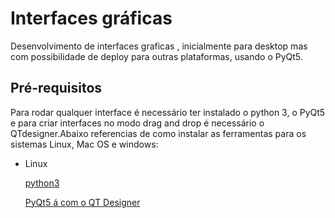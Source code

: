 # Interfaces gráficas

Desenvolvimento de interfaces graficas , inicialmente para desktop mas com possibilidade de deploy para outras plataformas, usando o PyQt5.

## Pré-requisitos

Para rodar qualquer interface é necessário ter instalado o python 3, o PyQt5 e para criar interfaces no modo drag and drop é necessário o QTdesigner.Abaixo referencias de como instalar as ferramentas para os sistemas Linux, Mac OS e windows:

* Linux

  [python3](https://python.org.br/instalacao-linux/)

  [PyQt5 á com o QT Designer](https://gist.github.com/ujjwal96/1dcd57542bdaf3c9d1b0dd526ccd44ff)

    
